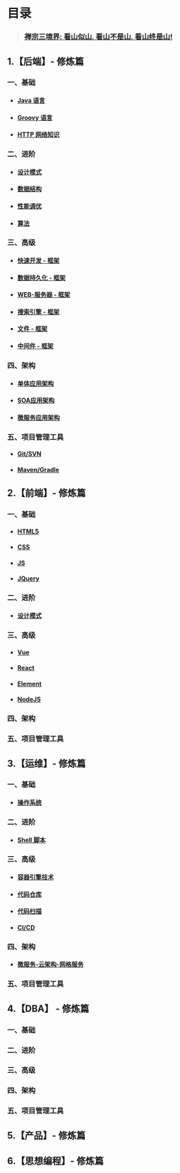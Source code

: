 # 目录

> ### [禅宗三境界: 看山似山, 看山不是山, 看山终是山!]()


## 1.【后端】- 修炼篇

### 一、基础

- #### [Java 语言]()
- #### [Groovy 语言](./docs/end/groovy/1-Groovy简介.md)
- #### [HTTP 网络知识]()

### 二、进阶

- #### [设计模式](./docs/end/design-mode/1-设计模式.md)
- #### [数据结构]()
- #### [性能调优]() 
- #### [算法]() 

### 三、高级

- #### [快速开发 - 框架]() 
- #### [数据持久化 - 框架]()
- #### [WEB-服务器 - 框架]()
- #### [搜索引擎 - 框架]()
- #### [文件 - 框架]()
- #### [中间件 - 框架]()

### 四、架构

- #### [单体应用架构]()

- #### [SOA应用架构]()

- #### [微服务应用架构]()

### 五、项目管理工具

- #### [Git/SVN]()
- #### [Maven/Gradle]()


## 2.【前端】- 修炼篇

### 一、基础

- #### [HTML5]()
- #### [CSS]()
- #### [JS]()
- #### [JQuery]()

### 二、进阶

- #### [设计模式](./docs/end/design-mode/1-设计模式.md)

### 三、高级

- #### [Vue]()
- #### [React]()
- #### [Element]()
- #### [NodeJS]()


### 四、架构

### 五、项目管理工具

## 3.【运维】- 修炼篇

### 一、基础

- #### [操作系统]()

### 二、进阶

- #### [Shell 脚本]()

### 三、高级

- #### [容器引擎技术](./docs/ops/docker/1-Docker入门.md)

- #### [代码仓库](./docs/ops/gitlab/1-GitLab简介.md)

- #### [代码扫描](./docs/ops/sonarqube/1-SonarQube简介.md)

- #### [CI/CD](./docs/ops/jenkins/pipeline/1-Pipeline流水线.md)

### 四、架构

- #### [微服务-云架构-网格服务]()

### 五、项目管理工具


## 4.【DBA】 - 修炼篇

### 一、基础
### 二、进阶

### 三、高级
### 四、架构
### 五、项目管理工具


## 5.【产品】- 修炼篇


## 6.【思想编程】- 修炼篇